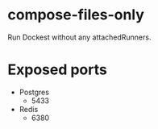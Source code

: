 # compose-files-only

Run Dockest without any attachedRunners.

# Exposed ports

- Postgres
  - 5433
- Redis
  - 6380
